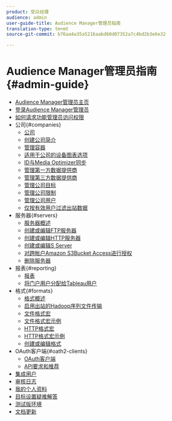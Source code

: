 ```yaml
---
product: 受众经理
audience: admin
user-guide-title: Audience Manager管理员指南
translation-type: tm+mt
source-git-commit: b76aa4a35a5216aabd60d07352a7c4bd2b3e6e32

---
```



# Audience Manager管理员指南 {#admin-guide}

+ [Audience Manager管理员主页](admin-home.md)
+ [登录Audience Manager管理员](admin-login.md)
+ [如何请求功能管理员访问权限](admin-access.md)
+ 公司{#companies}
   + [公司](companies/admin-companies-overview.md)
   + [创建公司简介](companies/admin-manage-company-profiles.md)
   + [管理容器](companies/admin-manage-containers.md)
   + [适用于公司的设备图表选项](companies/admin-device-graph-options.md)
   + [ID与Media Optimizer同步](companies/admin-amo-sync.md)
   + [管理第一方数据提供商](companies/admin-first-party-providers.md)
   + [管理第三方数据提供商](companies/admin-third-party-providers.md)
   + [管理公司目标](companies/admin-manage-company-destinations.md)
   + [管理公司限制](companies/admin-company-limits.md)
   + [管理公司用户](companies/admin-manage-company-users.md)
   + [仅按有效用户过滤出站数据](companies/outbound-active-user-filter.md)
+ 服务器{#servers}
   + [服务器概述](admin-servers/admin-servers.md)
   + [创建或编辑FTP服务器](admin-servers/create-ftp-server.md)
   + [创建或编辑HTTP服务器](admin-servers/create-http-server.md)
   + [创建或编辑S Server](admin-servers/create-s3-server.md)
   + [对跨帐户Amazon S3Bucket Access进行授权](admin-servers/admin-authorize-s3-cross-bucket.md)
   + [删除服务器](admin-servers/admin-delete-server.md)
+ 报表{#reporting}
   + [报表](admin-reporting/admin-reporting-overview.md)
   + [将门户用户分配给Tableau用户](admin-reporting/admin-assign-tableau-user.md)
+ 格式{#formats}
   + [格式概述](formats/formats.md)
   + [启用出站的Hadoop序列文件传输](formats/enable-outbound-seq.md)
   + [文件格式宏](formats/file-formats.md)
   + [文件格式宏示例](formats/file-format-examples.md)
   + [HTTP格式宏](formats/web-formats.md)
   + [HTTP格式宏示例](formats/web-format-examples.md)
   + [创建或编辑格式](formats/admin-create-format.md)
+ OAuth客户端{#oath2-clients}
   + [OAuth客户端](admin-oauth2/admin-oauth2-create-edit.md)
   + [API要求和推荐](admin-oauth2/aam-admin-api-requirements.md)
+ [集成用户](admin-manage-integration-users.md)
+ [审核日志](admin-audit-logging.md)
+ [我的个人资料](admin-my-profile.md)
+ [目标设置疑难解答](admin-destination-troubleshooting.md)
+ [测试版环境](admin-beta-environment.md)
+ [文档更新](admin-doc-updates.md)
